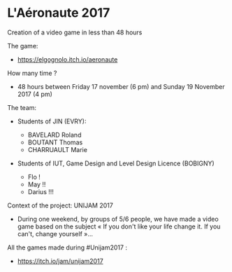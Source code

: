 # L'Aéronaute 2017
Creation of a video game in less than 48 hours

The game:
- https://elgognolo.itch.io/aeronaute


How many time ?
- 48 hours between Friday 17 november (6 pm) and Sunday 19 November 2017 (4 pm)

The team:
- Students of JIN (EVRY):
	- BAVELARD Roland
	- BOUTANT Thomas
	- CHARRUAULT Marie

- Students of IUT, Game Design and Level Design Licence (BOBIGNY)
	- Flo !
	- May !!
	- Darius !!!


Context of the project: UNIJAM 2017
- During one weekend, by groups of 5/6 people, we have made a video game based on the subject « If you don't like your life change it. If you can't, change yourself »...

All the games made during #Unijam2017 : 
- https://itch.io/jam/unijam2017